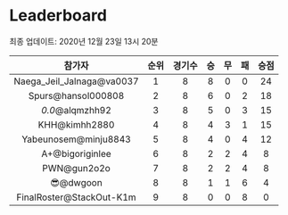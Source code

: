 # Leaderboard
최종 업데이트: 2020년 12월 23일 13시 20분




| 참가자 | 순위 | 경기수 | 승 | 무 | 패 | 승점 |
|:---:|:---:|:---:|:---:|:---:|:---:|:---:|
| Naega_Jeil_Jalnaga@va0037 | 1 | 8 | 8 | 0 | 0 | 24 |
| Spurs@hansol000808 | 2 | 8 | 6 | 0 | 2 | 18 |
| _0.0_@alqmzhh92 | 3 | 8 | 5 | 0 | 3 | 15 |
| KHH@kimhh2880 | 4 | 8 | 4 | 3 | 1 | 15 |
| Yabeunosem@minju8843 | 5 | 8 | 4 | 0 | 4 | 12 |
| A+@bigoriginlee | 6 | 8 | 2 | 2 | 4 | 8 |
| PWN@gun2o2o | 7 | 8 | 2 | 2 | 4 | 8 |
| 😎@dwgoon | 8 | 8 | 1 | 1 | 6 | 4 |
| FinalRoster@StackOut-K1m | 9 | 8 | 0 | 0 | 8 | 0 |